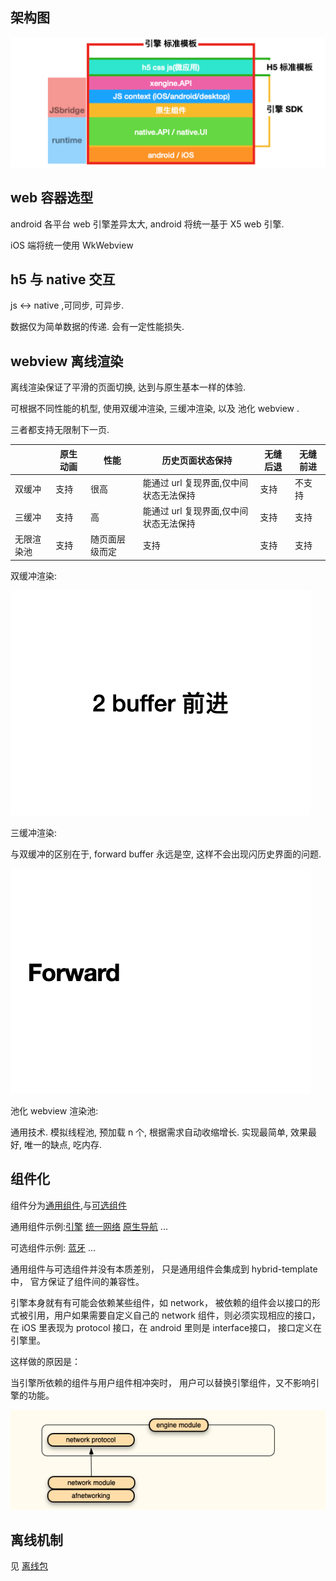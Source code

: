  

## 架构图

 ![image-20200713230142933](././assets/75a77b34-5499-4a80-bd59-0350a72ee9e0.png)



## web 容器选型

android 各平台 web 引擎差异太大, android 将统一基于 X5 web 引擎.

iOS 端将统一使用 WkWebview

## h5 与 native 交互

js <-> native ,可同步, 可异步. 

数据仅为简单数据的传递. 会有一定性能损失.


## webview 离线渲染

离线渲染保证了平滑的页面切换, 达到与原生基本一样的体验. 

可根据不同性能的机型, 使用双缓冲渲染, 三缓冲渲染, 以及 池化 webview .

三者都支持无限制下一页.

|            | 原生动画 | 性能           | 历史页面状态保持                       | 无缝后退 | 无缝前进 |
| ---------- | -------- | -------------- | -------------------------------------- | -------- | -------- |
| 双缓冲     | 支持     | 很高           | 能通过 url 复现界面,仅中间状态无法保持 | 支持     | 不支持   |
| 三缓冲     | 支持     | 高             | 能通过 url 复现界面,仅中间状态无法保持 | 支持     | 支持     |
| 无限渲染池 | 支持     | 随页面层级而定 | 支持                                   | 支持     | 支持     |

双缓冲渲染:

![2 buffer](././assets/96d545a3-f590-4702-af05-81333fb828f2.gif )

三缓冲渲染: 

与双缓冲的区别在于, forward buffer 永远是空, 这样不会出现闪历史界面的问题.

![3webview-version 3](././assets/045e984e-7bab-4181-95d2-b031f8b7ce56.gif)

池化 webview 渲染池:

通用技术. 模拟线程池, 预加载 n 个, 根据需求自动收缩增长. 实现最简单, 效果最好, 唯一的缺点, 吃内存.

## 组件化

组件分为[通用组件](./docs/modules/组件-规范.md#组件分类),与[可选组件](./docs/modules/组件-规范.md#组件分类)

通用组件示例:[引擎](./docs/modules/common/组件-引擎.md)  [统一网络](./docs/modules/common/组件-统一网络.md)  [原生导航](./docs/modules/common/组件-原生导航.md) ...

可选组件示例: [蓝牙](./docs/modules/optional/组件-蓝牙.md)  ...

通用组件与可选组件并没有本质差别， 只是通用组件会集成到 hybrid-template  中， 官方保证了组件间的兼容性。 

引擎本身就有有可能会依赖某些组件，如 network， 被依赖的组件会以接口的形式被引用，用户如果需要自定义自己的 network 组件，则必须实现相应的接口，在 iOS 里表现为 protocol 接口，在 android 里则是 interface接口， 接口定义在引擎里。

这样做的原因是： 

当引擎所依赖的组件与用户组件相冲突时， 用户可以替换引擎组件，又不影响引擎的功能。

![image-20200810124830254](assets/image-20200810124830254.png)



## 离线机制
见 [离线包](./docs/microApp/微应用-离线服务器.md)

